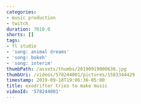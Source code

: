 ```yaml
---
categories:
- music production
- twitch
duration: 7010.0
shorts: []
tags:
- fl studio
- 'song: animal dreams'
- 'song: bokeh'
- 'song: interim'
thumbPath: /assets/thumbs/20190919000636.jpg
thumbUri: /videos/578244001/pictures/1583344429
timestamp: 2019-09-18T19:06:36-05:00
title: exodrifter tries to make music
videoId: '578244001'
---
```

